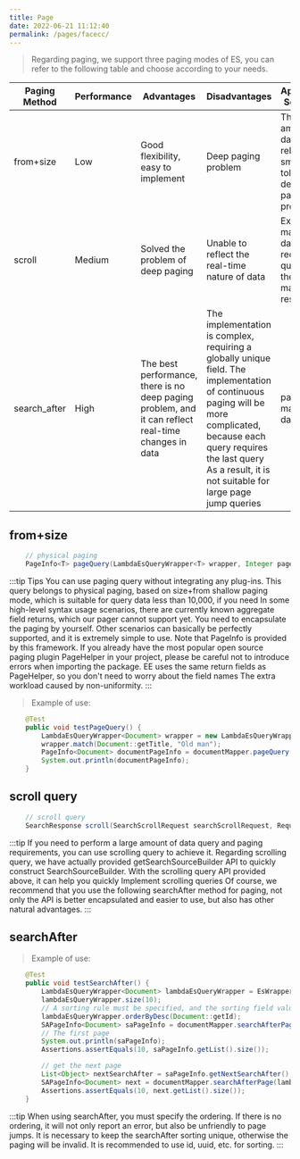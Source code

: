 ```yaml
---
title: Page
date: 2022-06-21 11:12:40
permalink: /pages/facecc/
---
```

> Regarding paging, we support three paging modes of ES, you can refer to the following table and choose according to your needs.

| Paging Method | Performance | Advantages | Disadvantages | Application Scenarios |
| --- | --- | --- | --- | --- |
| from+size | Low | Good flexibility, easy to implement | Deep paging problem | The amount of data is relatively small, can tolerate deep paging problems |
| scroll | Medium | Solved the problem of deep paging | Unable to reflect the real-time nature of data | Export of massive data requires querying the data of massive result sets |
| search_after | High | The best performance, there is no deep paging problem, and it can reflect real-time changes in data | The implementation is complex, requiring a globally unique field. The implementation of continuous paging will be more complicated, because each query requires the last query As a result, it is not suitable for large page jump queries | paging of massive data |


## from+size
````java
    // physical paging
    PageInfo<T> pageQuery(LambdaEsQueryWrapper<T> wrapper, Integer pageNum, Integer pageSize);
````

:::tip Tips
You can use paging query without integrating any plug-ins. This query belongs to physical paging, based on size+from shallow paging mode, which is suitable for query data less than 10,000, if you need
In some high-level syntax usage scenarios, there are currently known aggregate field returns, which our pager cannot support yet. You need to encapsulate the paging by yourself. Other scenarios can basically be perfectly supported, and it is extremely simple to use.
Note that PageInfo is provided by this framework. If you already have the most popular open source paging plugin PageHelper in your project, please be careful not to introduce errors when importing the package. EE uses the same return fields as PageHelper, so you don't need to worry about the field names The extra workload caused by non-uniformity.
:::

> Example of use:

````java
    @Test
    public void testPageQuery() {
        LambdaEsQueryWrapper<Document> wrapper = new LambdaEsQueryWrapper<>();
        wrapper.match(Document::getTitle, "Old man");
        PageInfo<Document> documentPageInfo = documentMapper.pageQuery(wrapper,1,10);
        System.out.println(documentPageInfo);
    }
````

## scroll query

````java
    // scroll query
    SearchResponse scroll(SearchScrollRequest searchScrollRequest, RequestOptions requestOptions) throws IOException;
````

:::tip
If you need to perform a large amount of data query and paging requirements, you can use scrolling query to achieve it. Regarding scrolling query, we have actually provided getSearchSourceBuilder API to quickly construct SearchSourceBuilder. With the scrolling query API provided above, it can help you quickly Implement scrolling queries
Of course, we recommend that you use the following searchAfter method for paging, not only the API is better encapsulated and easier to use, but also has other natural advantages.
:::

## searchAfter

> Example of use:

````java
    @Test
    public void testSearchAfter() {
        LambdaEsQueryWrapper<Document> lambdaEsQueryWrapper = EsWrappers.lambdaQuery(Document.class);
        lambdaEsQueryWrapper.size(10);
        // A sorting rule must be specified, and the sorting field value must be unique. Here I choose to use id to sort. Actually, it can be freely specified according to the business scenario. It is not recommended to use the creation time, because it may be the same        lambdaEsQueryWrapper.orderByDesc(Document::getStarNum);
        lambdaEsQueryWrapper.orderByDesc(Document::getId);
        SAPageInfo<Document> saPageInfo = documentMapper.searchAfterPage(lambdaEsQueryWrapper, null, 10);
        // The first page
        System.out.println(saPageInfo);
        Assertions.assertEquals(10, saPageInfo.getList().size());

        // get the next page
        List<Object> nextSearchAfter = saPageInfo.getNextSearchAfter();
        SAPageInfo<Document> next = documentMapper.searchAfterPage(lambdaEsQueryWrapper, nextSearchAfter, 10);
        Assertions.assertEquals(10, next.getList().size());
    }
````

:::tip
When using searchAfter, you must specify the ordering. If there is no ordering, it will not only report an error, but also be unfriendly to page jumps.
It is necessary to keep the searchAfter sorting unique, otherwise the paging will be invalid. It is recommended to use id, uuid, etc. for sorting.
:::